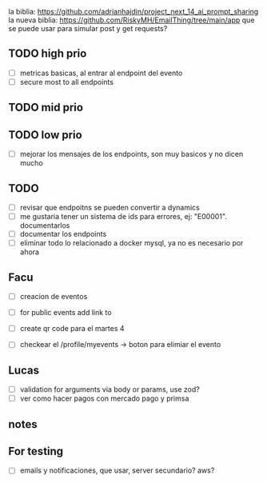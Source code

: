 la biblia: https://github.com/adrianhajdin/project_next_14_ai_prompt_sharing
la nueva biblia: https://github.com/RiskyMH/EmailThing/tree/main/app
que se puede usar para simular post y get requests?

## TODO high prio

- [ ] metricas basicas, al entrar al endpoint del evento
- [ ] secure most to all endpoints

## TODO mid prio

## TODO low prio

- [ ] mejorar los mensajes de los endpoints, son muy basicos y no dicen mucho

## TODO

- [ ] revisar que endpoitns se pueden convertir a dynamics
- [ ] me gustaria tener un sistema de ids para errores, ej: "E00001". documentarlos
- [ ] documentar los endpoints
- [ ] eliminar todo lo relacionado a docker mysql, ya no es necesario por ahora

## Facu

- [ ] creacion de eventos
- [ ] for public events add link to <id>
- [ ] create qr code
  para el martes 4

- [ ] checkear el /profile/myevents -> boton para elimiar el evento

## Lucas

- [ ] validation for arguments via body or params, use zod?
- [ ] ver como hacer pagos con mercado pago y primsa

## notes

## For testing

- [ ] emails y notificaciones, que usar, server secundario? aws?